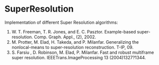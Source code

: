 SuperResolution
===============

Implementation of different Super Resolution algorithms:

1. W. T. Freeman, T. R. Jones, and E. C. Pasztor. Example-based super-resolution. Comp. Graph. Appl., (2), 2002.
2. M. Protter, M. Elad, H. Takeda, and P. Milanfar. Generalizing the nonlocal-means to super-resolution reconstruction. T-IP, 09.
3. S. Farsiu , D. Robinson, M. Elad, P. Milanfar. Fast and robust multiframe super resolution. IEEETrans.ImageProcessing 13 (2004)1327?1344.

